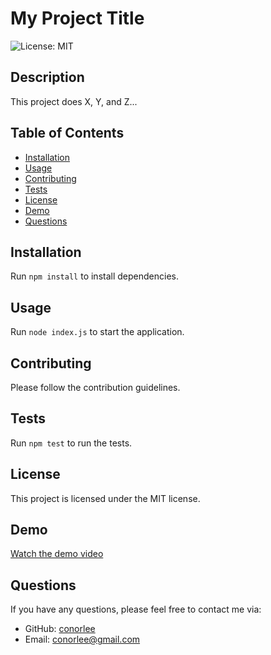 # My Project Title

![License: MIT](https://img.shields.io/badge/License-MIT-yellow.svg)

## Description
This project does X, Y, and Z...

## Table of Contents
- [Installation](#installation)
- [Usage](#usage)
- [Contributing](#contributing)
- [Tests](#tests)
- [License](#license)
- [Demo](#demo)
- [Questions](#questions)

## Installation
Run `npm install` to install dependencies.

## Usage
Run `node index.js` to start the application.

## Contributing
Please follow the contribution guidelines.

## Tests
Run `npm test` to run the tests.

## License
This project is licensed under the MIT license.

## Demo

[Watch the demo video](assets/videos/DEMO-09-UTA-VIRT-FSF-FT-06-2024-U-LOLC.webm)

## Questions
If you have any questions, please feel free to contact me via:

- GitHub: [conorlee](https://github.com/conorlee8)
- Email: conorlee@gmail.com
